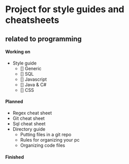 # Project for style guides and cheatsheets
## related to programming


#### Working on
* Style guide
  * [] Generic
  * [] SQL
  * [] Javascript
  * [] Java & C#
  * [] CSS

#### Planned
* Regex cheat sheet
* Git cheat sheet
* Sql cheat sheet
* Directory guide
  * Putting files in a git repo
  * Rules for organizing your pc
  * Organizing code files


#### Finished
